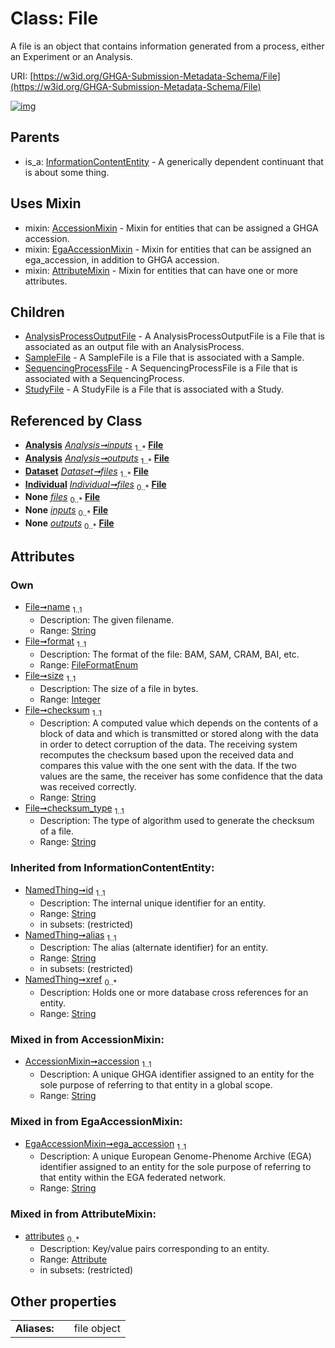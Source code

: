 
# Class: File


A file is an object that contains information generated from a process, either an Experiment or an Analysis.

URI: [https://w3id.org/GHGA-Submission-Metadata-Schema/File](https://w3id.org/GHGA-Submission-Metadata-Schema/File)


[![img](https://yuml.me/diagram/nofunky;dir:TB/class/[StudyFile],[SequencingProcessFile],[SampleFile],[InformationContentEntity],[Individual],[Analysis]++-%20inputs%201..*>[File&#124;name:string;format:FileFormatEnum;size:integer;checksum:string;checksum_type:string;accession:string;ega_accession:string;id(i):string;alias(i):string;xref(i):string%20*],[Analysis]++-%20outputs%201..*>[File],[Dataset]++-%20files%201..*>[File],[Individual]++-%20files%200..*>[File],[Individual]-%20files(i)%200..*>[File],[Dataset]-%20files(i)%200..*>[File],[Analysis]-%20inputs(i)%200..*>[File],[Analysis]-%20outputs(i)%200..*>[File],[File]uses%20-.->[AccessionMixin],[File]uses%20-.->[EgaAccessionMixin],[File]uses%20-.->[AttributeMixin],[File]^-[StudyFile],[File]^-[SequencingProcessFile],[File]^-[SampleFile],[File]^-[AnalysisProcessOutputFile],[InformationContentEntity]^-[File],[EgaAccessionMixin],[Dataset],[AttributeMixin],[Attribute],[AnalysisProcessOutputFile],[Analysis],[AccessionMixin])](https://yuml.me/diagram/nofunky;dir:TB/class/[StudyFile],[SequencingProcessFile],[SampleFile],[InformationContentEntity],[Individual],[Analysis]++-%20inputs%201..*>[File&#124;name:string;format:FileFormatEnum;size:integer;checksum:string;checksum_type:string;accession:string;ega_accession:string;id(i):string;alias(i):string;xref(i):string%20*],[Analysis]++-%20outputs%201..*>[File],[Dataset]++-%20files%201..*>[File],[Individual]++-%20files%200..*>[File],[Individual]-%20files(i)%200..*>[File],[Dataset]-%20files(i)%200..*>[File],[Analysis]-%20inputs(i)%200..*>[File],[Analysis]-%20outputs(i)%200..*>[File],[File]uses%20-.->[AccessionMixin],[File]uses%20-.->[EgaAccessionMixin],[File]uses%20-.->[AttributeMixin],[File]^-[StudyFile],[File]^-[SequencingProcessFile],[File]^-[SampleFile],[File]^-[AnalysisProcessOutputFile],[InformationContentEntity]^-[File],[EgaAccessionMixin],[Dataset],[AttributeMixin],[Attribute],[AnalysisProcessOutputFile],[Analysis],[AccessionMixin])

## Parents

 *  is_a: [InformationContentEntity](InformationContentEntity.md) - A generically dependent continuant that is about some thing.

## Uses Mixin

 *  mixin: [AccessionMixin](AccessionMixin.md) - Mixin for entities that can be assigned a GHGA accession.
 *  mixin: [EgaAccessionMixin](EgaAccessionMixin.md) - Mixin for entities that can be assigned an ega_accession, in addition to GHGA accession.
 *  mixin: [AttributeMixin](AttributeMixin.md) - Mixin for entities that can have one or more attributes.

## Children

 * [AnalysisProcessOutputFile](AnalysisProcessOutputFile.md) - A AnalysisProcessOutputFile is a File that is associated as an output file with an AnalysisProcess.
 * [SampleFile](SampleFile.md) - A SampleFile is a File that is associated with a Sample.
 * [SequencingProcessFile](SequencingProcessFile.md) - A SequencingProcessFile is a File that is associated with a SequencingProcess.
 * [StudyFile](StudyFile.md) - A StudyFile is a File that is associated with a Study.

## Referenced by Class

 *  **[Analysis](Analysis.md)** *[Analysis➞inputs](Analysis_inputs.md)*  <sub>1..\*</sub>  **[File](File.md)**
 *  **[Analysis](Analysis.md)** *[Analysis➞outputs](Analysis_outputs.md)*  <sub>1..\*</sub>  **[File](File.md)**
 *  **[Dataset](Dataset.md)** *[Dataset➞files](Dataset_files.md)*  <sub>1..\*</sub>  **[File](File.md)**
 *  **[Individual](Individual.md)** *[Individual➞files](Individual_files.md)*  <sub>0..\*</sub>  **[File](File.md)**
 *  **None** *[files](files.md)*  <sub>0..\*</sub>  **[File](File.md)**
 *  **None** *[inputs](inputs.md)*  <sub>0..\*</sub>  **[File](File.md)**
 *  **None** *[outputs](outputs.md)*  <sub>0..\*</sub>  **[File](File.md)**

## Attributes


### Own

 * [File➞name](File_name.md)  <sub>1..1</sub>
     * Description: The given filename.
     * Range: [String](types/String.md)
 * [File➞format](File_format.md)  <sub>1..1</sub>
     * Description: The format of the file: BAM, SAM, CRAM, BAI, etc.
     * Range: [FileFormatEnum](FileFormatEnum.md)
 * [File➞size](File_size.md)  <sub>1..1</sub>
     * Description: The size of a file in bytes.
     * Range: [Integer](types/Integer.md)
 * [File➞checksum](File_checksum.md)  <sub>1..1</sub>
     * Description: A computed value which depends on the contents of a block of data and which is transmitted or stored along with the data in order to detect corruption of the data. The receiving system recomputes the checksum based upon the received data and compares this value with the one sent with the data. If the two values are the same, the receiver has some confidence that the data was received correctly.
     * Range: [String](types/String.md)
 * [File➞checksum_type](File_checksum_type.md)  <sub>1..1</sub>
     * Description: The type of algorithm used to generate the checksum of a file.
     * Range: [String](types/String.md)

### Inherited from InformationContentEntity:

 * [NamedThing➞id](NamedThing_id.md)  <sub>1..1</sub>
     * Description: The internal unique identifier for an entity.
     * Range: [String](types/String.md)
     * in subsets: (restricted)
 * [NamedThing➞alias](NamedThing_alias.md)  <sub>1..1</sub>
     * Description: The alias (alternate identifier) for an entity.
     * Range: [String](types/String.md)
     * in subsets: (restricted)
 * [NamedThing➞xref](NamedThing_xref.md)  <sub>0..\*</sub>
     * Description: Holds one or more database cross references for an entity.
     * Range: [String](types/String.md)

### Mixed in from AccessionMixin:

 * [AccessionMixin➞accession](AccessionMixin_accession.md)  <sub>1..1</sub>
     * Description: A unique GHGA identifier assigned to an entity for the sole purpose of referring to that entity in a global scope.
     * Range: [String](types/String.md)

### Mixed in from EgaAccessionMixin:

 * [EgaAccessionMixin➞ega_accession](EgaAccessionMixin_ega_accession.md)  <sub>1..1</sub>
     * Description: A unique European Genome-Phenome Archive (EGA) identifier assigned to an entity for the sole purpose of referring to that entity within the EGA federated network.
     * Range: [String](types/String.md)

### Mixed in from AttributeMixin:

 * [attributes](attributes.md)  <sub>0..\*</sub>
     * Description: Key/value pairs corresponding to an entity.
     * Range: [Attribute](Attribute.md)
     * in subsets: (restricted)

## Other properties

|  |  |  |
| --- | --- | --- |
| **Aliases:** | | file object |

